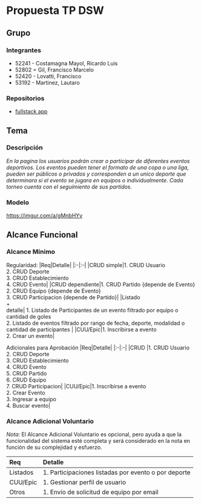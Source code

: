 # Propuesta TP DSW

## Grupo
### Integrantes
* 52241 - Costamagna Mayol, Ricardo Luis
* 52802 = Gil, Francisco Marcelo
* 52420 - Lovatti, Francisco
* 53192 - Martinez, Lautaro

### Repositorios
* [fullstack app](http://hyperlinkToGihubOrGitlab)

## Tema
### Descripción
*En la pagina los usuarios podrán crear o participar de diferentes eventos deportivos. Los eventos pueden tener el formato de una copa o una liga, pueden ser públicos o privados y corresponden a un unico deporte que determinara si el evento se jugara en equipos o individualmente. Cada torneo cuenta con el seguimiento de sus partidos.*

### Modelo
https://imgur.com/a/gMnbHYv

## Alcance Funcional 

### Alcance Mínimo

Regularidad:
|Req|Detalle|
|:-|:-|
|CRUD simple|1. CRUD Usuario<br>2. CRUD Deporte<br>3. CRUD Establecimiento<br>4. CRUD Evento|
|CRUD dependiente|1. CRUD Partido {depende de Evento} <br>2. CRUD Equipo {depende de Evento} <br>3. CRUD Participacion {depende de Partido}|
|Listado<br>+<br>detalle| 1. Listado de Participantes de un evento filtrado por equipo o cantidad de goles <br> 2. Listado de eventos filtrado por rango de fecha, deporte, modalidad o cantidad de participantes |
|CUU/Epic|1. Inscribirse a evento <br>2. Crear un evento|


Adicionales para Aprobación
|Req|Detalle|
|:-|:-|
|CRUD |1. CRUD Usuario<br>2. CRUD Deporte<br>3. CRUD Establecimiento<br>4. CRUD Evento<br>5. CRUD Partido<br>6. CRUD Equipo<br>7. CRUD Participacion|
|CUU/Epic|1. Inscribirse a evento<br>2. Crear Evento<br>3. Ingresar a equipo <br>4. Buscar evento|


### Alcance Adicional Voluntario

*Nota*: El Alcance Adicional Voluntario es opcional, pero ayuda a que la funcionalidad del sistema esté completa y será considerado en la nota en función de su complejidad y esfuerzo.

|Req|Detalle|
|:-|:-|
|Listados |1. Participaciones listadas por evento o por deporte|
|CUU/Epic|1. Gestionar perfil de usuario|
|Otros|1. Envío de solicitud de equipo por email|

